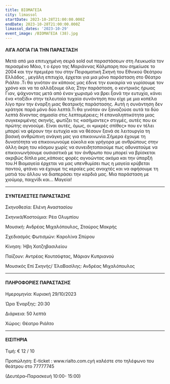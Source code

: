 ```yaml
---
title: ΒΙΟΜΑΓΕΙΑ
city: limassol
startDate: 2023-10-28T21:00:00.000Z
endDate: 2023-10-28T21:00:00.000Z
limassol_dates: '2023-10-29'
event_image: /ΒΙΟΜΑΓΕΙΑ (38).jpg
---
```


#### ΛΙΓΑ ΛΟΓΙΑ ΓΙΑ ΤΗΝ ΠΑΡΑΣΤΑΣΗ

Μετά από μια επιτυχημένη σειρά	sold out παραστάσεων	στη Λευκωσία τον περασμένο Μάιο,	τ ο έργο της Μαριάννας Κάλμπαρη που σημείωσε το	2004 και την πρεμιέρα του	στην Πειραματική Σκηνή του Εθνικού Θεάτρου Ελλάδος	, μεγάλη επιτυχία, έρχεται για μια μόνο παράσταση στο Θέατρο Ριάλτο	.Τι θα γινόταν αν κάποιος μας έδινε την ευκαιρία να γυρίσουμε τον χρόνο και να τα αλλάξουμε όλα; Στην παράσταση, ο κεντρικός ήρωας Γιαν, ψάχνοντας μετά από έναν χωρισμό να βρει ξανά την ευτυχία, κάνει ένα «ταξίδι» στην τελευταία τυχαία συνάντηση που είχε με μια κοπέλα λίγο πριν την έναρξη μιας θεατρικής παράστασης. Αυτή η συνάντηση δεν κράτησε παρά μόνο δύο λεπτά.Τι θα γινόταν αν ξαναζούσε αυτά τα δύο λεπτά δίνοντας σημασία στις λεπτομέρειες; Η επαναληπτικότητα μιας συγκεκριμένης σκηνής, φωτίζει τις «ασήμαντες» στιγμές, αυτές που εκ πρώτης αγνοούμε. Είναι αυτές, όμως, οι «μικρές σπίθες» που εν τέλει μπορεί να φέρουν την ευτυχία και να θέσουν ξανά σε λειτουργία τη βασική ανθρώπινη ανάγκη μας για επικοινωνία.Σήμερα έχουμε τη δυνατότητα να επικοινωνούμε εύκολα και γρήγορα με ανθρώπους στην άλλη άκρη του κόσμου χωρίς να συνειδητοποιούμε πως αδυνατούμε να επικοινωνήσουμε ουσιαστικά με τον άνθρωπο που μπορεί να βρίσκεται ακριβώς δίπλα μας,κάποιες φορές αγνοώντας ακόμα και την ύπαρξή του.Η Βιομαγεία έρχεται να μας υπενθυμίσει πως η μαγεία κρύβεται παντού, φτάνει να έχουμε τις κεραίες μας ανοιχτές και να αφήσουμε τη ματιά του άλλου να διαπεράσει την καρδιά μας. Μια παράσταση με χιούμορ, παιχνίδι και… Μαγεία!

***

#### ΣΥΝΤΕΛΕΣΤΕΣ ΠΑΡΑΣΤΑΣΗΣ

Σκηνοθεσία:	Ελένη Αναστασίου

Σκηνικά/Κοστούμια:	Ρέα Ολυμπίου

Μουσική:	Ανδρέας Μιχαλόπουλος, Σταύρος Μακρής

Σχεδιασμός Φωτισμών:	Καρολίνα Σπύρου

Κίνηση:	Ήβη Χατζηβασιλείου

Παίζουν:	Αντρέας Κουτσόφτας, Μάριαν Κυπριανού

Μουσικός Επί Σκηνής/ ΈλαΒασίλης:	Ανδρέας Μιχαλόπουλος

***

#### ΠΛΗΡΟΦΟΡΙΕΣ ΠΑΡΑΣΤΑΣΗΣ

Ημερομηνία: Κυριακή 29/10/2023

Ώρα Έναρξης:  20:30

Διάρκεια: 50 λεπτά

Χώρος: Θέατρο Ριάλτο

***

#### ΕΙΣΙΤΗΡΙΑ

Τιμή: € 12 / 10 

Προπώληση:  E-ticket	: www\.rialto.com.cyή καλέστε στο τηλέφωνο του θεάτρου στο	77777745

(Δευτέρα–Παρασκευή	10:00- 15:00)
